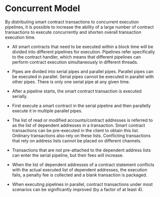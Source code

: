 # Concurrent Model

By distributing smart contract transactions to concurrent execution pipelines, it is possible to increase the ability of a large number of contract transactions to execute concurrently and shorten overall transaction execution time.

* All smart contracts that need to be executed within a block time will be divided into different pipelines for execution. Pipelines refer specifically to the contract handler, which means that different pipelines can perform contract execution simultaneously in different threads.

* Pipes are divided into serial pipes and parallel pipes. Parallel pipes can be executed in parallel. Serial pipes cannot be executed in parallel with other pipes. There is only one serial pipe at any given time.

* After a pipeline starts, the smart contract transaction is executed serially.

* First execute a smart contract in the serial pipeline and then parallelly execute it in multiple parallel pipes.

* The list of read or modified accounts/contract addresses is referred to as the list of dependent addresses in a transaction. Smart contract transactions can be pre-executed in the client to obtain this list. Ordinary transactions also rely on these lists. Conflicting transactions that rely on address lists cannot be placed on different channels.

* Transactions that are not pre-attached to the dependent address lists can enter the serial pipeline, but their fees will increase.

* When the list of dependent addresses of a contract statement conflicts with the actual executed list of dependent addresses, the execution fails, a penalty fee is collected and a blank transaction is packaged.

* When executing pipelines in parallel, contract transactions under most scenarios can be significantly improved (by a factor of at least 4).
